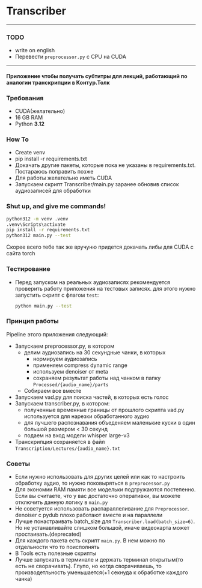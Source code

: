 ﻿# Transcriber

---
### TODO
 - write on english
 - Перевести `preprocessor.py` c CPU на CUDA 
---


#### Приложение чтобы получать субтитры для лекций, работающий по аналогии транскрипции в Контур.Толк

### Требования

- CUDA(желательно)
- 16 GB RAM
- Python **3.12**

### How To

- Create venv
- pip install -r requirements.txt
- Докачать другие пакеты, которые пока не указаны в requirements.txt. Постараюсь поправить позже
- Для работы желательно иметь CUDA
- Запускаем скрипт Transcriber/main.py заранее обновив список аудиозаписей для обработки

### Shut up, and give me commands!

```bash
python312 -m venv .venv
.venv\Scripts\activate
pip install -r requirements.txt
python312 main.py --test
```

Скорее всего тебе так же вручуню придется докачать либы для CUDA с сайта torch

### Тестирование

- Перед запуском на реальных аудиозаписях рекомендуется проверить работу приложения на тестовых записях. для
этого нужно запустить скрипт с флагом `test`:
  ```bash
  python main.py --test
  ```

### Принцип работы

Pipeline этого приложения следующий:

- Запускаем preprocessor.py, в котором 
  - делим аудиозапись на 30 секундные чанки, в которых
    - нормируем аудиозапись
    - применяем compress dynamic range
    - используем denoiser от meta
    - сохраняем результат работы над чанком в папку `Processed/{audio_name}/parts`
  - Собираем все вместе
- Запускаем vad.py для поиска частей, в которых есть голос
- Запускаем transcriber.py, в котором:
  - полученные временные границы от прошлого скрипта vad.py используется для нарезки обработанного аудио
  - для лучшего распознавания объеденяем маленькие куски в один большой размером < 30 секунд
  - подаем на вход модели whisper large-v3
- Транскрипция сохраняется в файл `Transcription/Lectures/{audio_name}.txt`

### Советы

- Если нужно использовать для других целей или как то настроить обработку
аудио, то нужно поковыряться в `preprocessor.py`
- Для экономии RAM памяти все модельки подгружаются постепенно. Если вы считаете, что у вас достаточно оперативки, 
вы можете отключить данную логику в `main.py`
- Не советуется использовать распараллеливание для `Preprocessor`. denoiser с pydub плохо работают вместе и на параллели
- Лучше понастраивать batch_size для `Transcriber.load(batch_size=6)`. Но не устанавливайте слишком большой, иначе
видеокарта может простаивать.(deprecated) 
- Для каждого пакета есть скрипт `main.py`. В нем можно по отдельности что то поисполнять
- В Tools есть полезные скрипты
- Лучше запускать в терминале и держать терминал открытым(то есть не сворачивать). Глупо, но когда сворачиваешь, то производетльность уменьшается(+1 секнуда к обработке каждого чанка)

